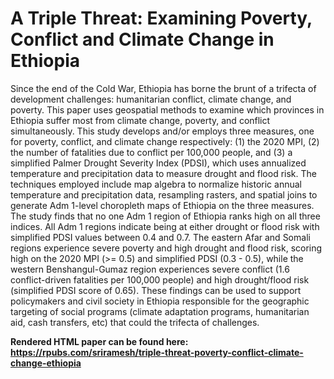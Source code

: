 # A Triple Threat: Examining Poverty, Conflict and Climate Change in Ethiopia
Since the end of the Cold War, Ethiopia has borne the brunt of a trifecta of development challenges: humanitarian conflict, climate change, and poverty. This paper uses geospatial methods to examine which provinces in Ethiopia suffer most from climate change, poverty, and conflict simultaneously. This study develops and/or employs three measures, one for poverty, conflict, and climate change respectively: (1) the 2020 MPI, (2) the number of fatalities due to conflict per 100,000 people, and (3) a simplified Palmer Drought Severity Index (PDSI), which uses annualized temperature and precipitation data to measure drought and flood risk. The techniques employed include map algebra to normalize historic annual temperature and precipitation data, resampling rasters, and spatial joins to generate Adm 1-level choropleth maps of Ethiopia on the three measures. The study finds that no one Adm 1 region of Ethiopia ranks high on all three indices. All Adm 1 regions indicate being at either drought or flood risk with simplified PDSI values between 0.4 and 0.7. The eastern Afar and Somali regions experience severe poverty and high drought and flood risk, scoring high on the 2020 MPI (>= 0.5) and simplified PDSI (0.3 - 0.5), while the western Benshangul-Gumaz region experiences severe conflict (1.6 conflict-driven fatalities per 100,000 people) and high drought/flood risk (simplified PDSI score of 0.65). These findings can be used to support policymakers and civil society in Ethiopia responsible for the geographic targeting of social programs (climate adaptation programs, humanitarian aid, cash transfers, etc) that could the trifecta of challenges.

**Rendered HTML paper can be found here: https://rpubs.com/sriramesh/triple-threat-poverty-conflict-climate-change-ethiopia**
